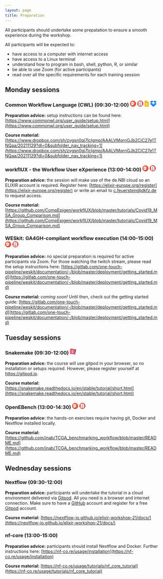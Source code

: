 ```yaml
---
layout: page
title: Preparation
---
```


All participants should undertake some prepatation to ensure a smooth experience during the workshop.

All participants will be expected to:
 - have access to a computer with internet access
 - have access to a Linux terminal
 - understand how to program in bash, shell, python, R, or similar
 - be able to use Zoom (for active participants)
 - read over all the specific requirements for each training session

## Monday sessions

### Common Workflow Language (CWL) (09:30-12:00) <a href="https://elixir-workflow-workshop.github.io/2021/slide_decks/ELIXIR_WorkWork2021_CWL.pptx" download><img src="images/PPT_icon.png" alt="drawing" width="20"/></a> <a href="https://elixir-workflow-workshop.github.io/2021/slide_decks/ELIXIR_WorkWork2021_CWL.pdf" download><img src="images/PDF_icon.png" alt="drawing" width="20"/></a> <a href="https://docs.google.com/presentation/d/1fz5R-j107pQ3c7U6-_eom-N_V3m4gK3N85sRGdG-Iys/" download><img src="images/google_slides_icon.png" alt="drawing" height="20"/></a> <a href="https://www.dropbox.com/sh/zvgsn0qj7lclgmp/AACJ7_ceXq0hK2u9OrOkceXfa?dl=0" download><img src="images/dropbox_icon.png" alt="drawing" height="20"/></a>

**Preparation advice:** setup instructions can be found here: [https://www.commonwl.org/user_guide/setup.html](https://www.commonwl.org/user_guide/setup.html)

**Course material:** [https://www.dropbox.com/sh/zvgsn0qj7lclgmp/AAALVMqrnGJb2CiC27e1TNQaa/20211129?dl=0&subfolder_nav_tracking=1](https://www.dropbox.com/sh/zvgsn0qj7lclgmp/AAALVMqrnGJb2CiC27e1TNQaa/20211129?dl=0&subfolder_nav_tracking=1)

### workflUX - the Workflow User eXperience (13:00-14:00) <a href="https://elixir-workflow-workshop.github.io/2021/slide_decks/ELIXIR_WorkWork2021_WorkflUX_final.pptx" download><img src="images/PPT_icon.png" alt="drawing" width="20"/></a> <a href="https://elixir-workflow-workshop.github.io/2021/slide_decks/ELIXIR_WorkWork2021_WorkflUX_final.pdf" download><img src="images/PDF_icon.png" alt="drawing" width="20"/></a>

**Preparation advice:** the session will make use of the de.NBI cloud so an ELIXIR account is required. Register here: [https://elixir-europe.org/register](https://elixir-europe.org/register) or write an email to c.feuerstein@dkfz.de to request access.

**Course material:** [https://github.com/CompEpigen/workflUX/blob/master/tutorials/Covid19_MSA_Group_Comparison.md](https://github.com/CompEpigen/workflUX/blob/master/tutorials/Covid19_MSA_Group_Comparison.md)

### WESkit: GA4GH-compliant workflow execution (14:00-15:00)<a href="https://elixir-workflow-workshop.github.io/2021/slide_decks/ELIXIR_WorkWork2021_WESkit.pptx" download><img src="images/PPT_icon.png" alt="drawing" width="20"/></a> <a href="https://elixir-workflow-workshop.github.io/2021/slide_decks/ELIXIR_WorkWork2021_WESkit.pdf" download><img src="images/PDF_icon.png" alt="drawing" height="20"/></a>

**Preparation advice:** no special preparation is required for active participants via Zoom. For those watching the twitch stream, please read the setup instructions here: [https://gitlab.com/one-touch-pipeline/weskit/documentation/-/blob/master/deployment/getting_started.md](https://gitlab.com/one-touch-pipeline/weskit/documentation/-/blob/master/deployment/getting_started.md)

**Course material:** *coming soon!* Until then, check out the getting started guide: [https://gitlab.com/one-touch-pipeline/weskit/documentation/-/blob/master/deployment/getting_started.md](https://gitlab.com/one-touch-pipeline/weskit/documentation/-/blob/master/deployment/getting_started.md)

## Tuesday sessions

### Snakemake (09:30-12:00) <a href="https://slides.com/johanneskoester/sustainable-data-analysis-with-snakemake"><img src="images/slides_icon.png" alt="drawing" height="20"/></a>

**Preparation advice:** the course will use gitpod in your browser, so no installation or setups required. However, please register yourself at https://gitpod.io.

**Course material:** [https://snakemake.readthedocs.io/en/stable/tutorial/short.html](https://snakemake.readthedocs.io/en/stable/tutorial/short.html)

### OpenEBench (13:00-14:30) <a href="https://elixir-workflow-workshop.github.io/2021/slide_decks/ELIXIR_WorkWork2021_OpenEBench.pptx" download><img src="images/PPT_icon.png" alt="drawing" width="20"/></a> <a href="https://elixir-workflow-workshop.github.io/2021/slide_decks/ELIXIR_WorkWork2021_OpenEBench.pdf" download><img src="images/PDF_icon.png" alt="drawing" height="20"/></a>

**Preparation advice:** the hands-on exercises require having git, Docker and Nextflow installed locally.

**Course material:** [https://github.com/inab/TCGA_benchmarking_workflow/blob/master/README.md](https://github.com/inab/TCGA_benchmarking_workflow/blob/master/README.md)

## Wednesday sessions

### Nextflow (09:30-12:00)

**Preparation advice:** participants will undertake the tutorial in a cloud environment delivered via [Gitpod](https://www.gitpod.io/). All you need is a browser and internet connection. Make sure to have a [GitHub](https://github.com/) account and register for a free [Gitpod](https://www.gitpod.io/) account. 

**Course material:** [https://nextflow-io.github.io/elixir-workshop-21/docs/](https://nextflow-io.github.io/elixir-workshop-21/docs/)

### nf-core (13:00-15:00)

**Preparation advice:** participants should install Nextflow and Docker. Further instructions here: [https://nf-co.re/usage/installation](https://nf-co.re/usage/installation)

**Course material:** [https://nf-co.re/usage/tutorials/nf_core_tutorial](https://nf-co.re/usage/tutorials/nf_core_tutorial)

